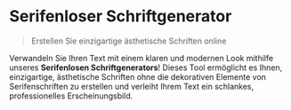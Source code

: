 # Serifenloser Schriftgenerator

> Erstellen Sie einzigartige ästhetische Schriften online

Verwandeln Sie Ihren Text mit einem klaren und modernen Look mithilfe unseres **Serifenlosen Schriftgenerators**! Dieses Tool ermöglicht es Ihnen, einzigartige, ästhetische Schriften ohne die dekorativen Elemente von Serifenschriften zu erstellen und verleiht Ihrem Text ein schlankes, professionelles Erscheinungsbild.